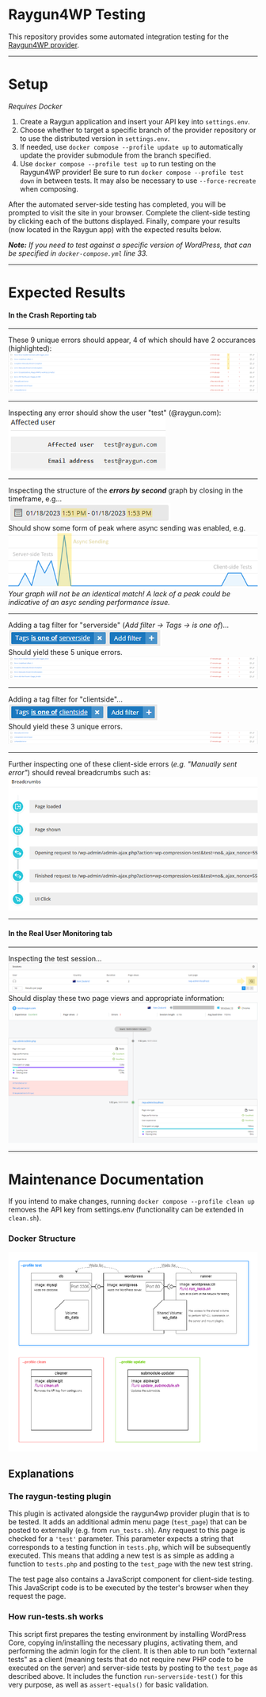 # Raygun4WP Testing
This repository provides some automated integration testing for the [Raygun4WP provider](https://github.com/MindscapeHQ/raygun4wordpress).

---

# Setup
*Requires Docker*
1. Create a Raygun application and insert your API key into `settings.env`.
2. Choose whether to target a specific branch of the provider repository or to use the distributed version in `settings.env`.
3. If needed, use `docker compose --profile update up` to automatically update the provider submodule from the branch specified.
4. Use `docker compose --profile test up` to run testing on the Raygun4WP provider! Be sure to run `docker compose --profile test down` in between tests. It may also be necessary to use `--force-recreate` when composing.

After the automated server-side testing has completed, you will be prompted to visit the site in your browser. Complete the client-side testing by clicking each of the buttons displayed. Finally, compare your results (now located in the Raygun app) with the expected results below.

***Note:*** *If you need to test against a specific version of WordPress, that can be specified in `docker-compose.yml` line 33.*

---

# Expected Results
#### In the Crash Reporting tab

---

These 9 unique errors should appear, 4 of which should have 2 occurances (highlighted):\
![1_Errors](https://github.com/MindscapeHQ/raygun4wordpress-testing/blob/main/images/1_Errors.png)

---

Inspecting any error should show the user "test" (@raygun.com):\
![2_User](https://github.com/MindscapeHQ/raygun4wordpress-testing/blob/main/images/2_User.png)

---

Inspecting the structure of the ***errors by second*** graph by closing in the timeframe, e.g...\
![3_Timeframe](https://github.com/MindscapeHQ/raygun4wordpress-testing/blob/main/images/3_Timeframe.png)\
Should show some form of peak where async sending was enabled, e.g.\
![4_Graph](https://github.com/MindscapeHQ/raygun4wordpress-testing/blob/main/images/4_Graph.png)\
*Your graph will not be an identical match! A lack of a peak could be indicative of an asyc sending performance issue.*

---

Adding a tag filter for "serverside" (*Add filter &rarr; Tags &rarr; is one of*)...\
![5_Serverside Tag](https://github.com/MindscapeHQ/raygun4wordpress-testing/blob/main/images/5_Serverside%20Tag.png)\
Should yield these 5 unique errors.\
![6_Serverside Reports](https://github.com/MindscapeHQ/raygun4wordpress-testing/blob/main/images/6_Serverside%20Reports.png)

---

Adding a tag filter for "clientside"...\
![7_Clientside Tag](https://github.com/MindscapeHQ/raygun4wordpress-testing/blob/main/images/7_Clientside%20Tag.png)\
Should yield these 3 unique errors.\
![8_Clientside Reports](https://github.com/MindscapeHQ/raygun4wordpress-testing/blob/main/images/8_Clientside%20Reports.png)

---

Further inspecting one of these client-side errors (*e.g. "Manually sent error"*) should reveal breadcrumbs such as:\
![9_Breadcrumbs](https://github.com/MindscapeHQ/raygun4wordpress-testing/blob/main/images/9_Breadcrumbs.png)

---

#### In the Real User Monitoring tab

---

Inspecting the test session...\
![10_Session Location](https://github.com/MindscapeHQ/raygun4wordpress-testing/blob/main/images/10_Session%20Location.png)\
Should display these two page views and appropriate information:\
![11_RUM Session](https://github.com/MindscapeHQ/raygun4wordpress-testing/blob/main/images/11_RUM%20Session.png)

---

# Maintenance Documentation
If you intend to make changes, running `docker compose --profile clean up` removes the API key from settings.env (functionality can be extended in `clean.sh`).

### Docker Structure
![Structure Diagram](https://github.com/MindscapeHQ/raygun4wordpress-testing/blob/main/images/Structure%20Diagram.png)

## Explanations
### The raygun-testing plugin
This plugin is activated alongside the raygun4wp provider plugin that is to be tested. It adds an additional admin menu page (`test_page`) that can be posted to externally (e.g. from `run_tests.sh`). Any request to this page is checked for a `'test'` parameter. This parameter expects a string that corresponds to a testing function in `tests.php`, which will be subsequently executed. This means that adding a new test is as simple as adding a function to `tests.php` and posting to the `test_page` with the new test string.

The test page also contains a JavaScript component for client-side testing. This JavaScript code is to be executed by the tester's browser when they request the page.

### How run-tests.sh works
This script first prepares the testing environment by installing WordPress Core, copying in/installing the necessary plugins, activating them, and performing the admin login for the client. It is then able to run both "external tests" as a client (meaning tests that do not require new PHP code to be executed on the server) and server-side tests by posting to the `test_page` as described above. It includes the function `run-serverside-test()` for this very purpose, as well as `assert-equals()` for basic validation.
